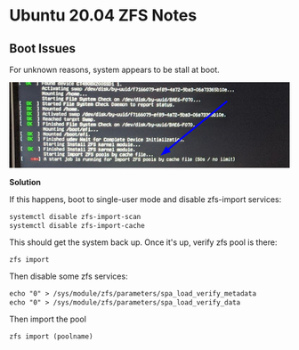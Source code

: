 # Ubuntu 20.04 ZFS Notes

## Boot Issues

For unknown reasons, system appears to be stall at boot. 

![](zfs_2004_stalledBoot.png)

**Solution**

If this happens, boot to single-user mode and disable zfs-import services:

    systemctl disable zfs-import-scan
    systemctl disable zfs-import-cache

This should get the system back up. Once it's up, verify zfs pool is there:

    zfs import

Then disable some zfs services:

    echo "0" > /sys/module/zfs/parameters/spa_load_verify_metadata
    echo "0" > /sys/module/zfs/parameters/spa_load_verify_data

Then import the pool

    zfs import (poolname)
